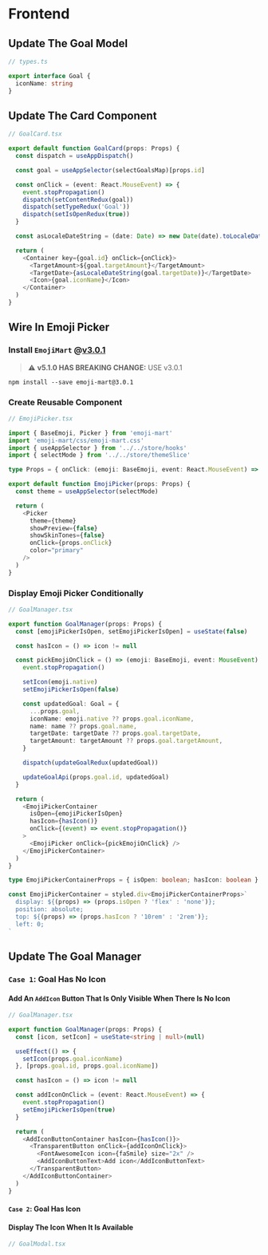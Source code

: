 # Frontend

## Update The Goal Model

```ts
// types.ts

export interface Goal {
  iconName: string
}
```

## Update The Card Component

```ts
// GoalCard.tsx

export default function GoalCard(props: Props) {
  const dispatch = useAppDispatch()

  const goal = useAppSelector(selectGoalsMap)[props.id]

  const onClick = (event: React.MouseEvent) => {
    event.stopPropagation()
    dispatch(setContentRedux(goal))
    dispatch(setTypeRedux('Goal'))
    dispatch(setIsOpenRedux(true))
  }

  const asLocaleDateString = (date: Date) => new Date(date).toLocaleDateString()

  return (
    <Container key={goal.id} onClick={onClick}>
      <TargetAmount>${goal.targetAmount}</TargetAmount>
      <TargetDate>{asLocaleDateString(goal.targetDate)}</TargetDate>
      <Icon>{goal.iconName}</Icon>
    </Container>
  )
}
```

## Wire In Emoji Picker

### Install `EmojiMart` @[v3.0.1](https://github.com/missive/emoji-mart/tree/v3.0.1)

> ⚠️ **v5.1.0 HAS BREAKING CHANGE:** USE v3.0.1

```shell
npm install --save emoji-mart@3.0.1
```

### Create Reusable Component

```ts
// EmojiPicker.tsx

import { BaseEmoji, Picker } from 'emoji-mart'
import 'emoji-mart/css/emoji-mart.css'
import { useAppSelector } from '../../store/hooks'
import { selectMode } from '../../store/themeSlice'

type Props = { onClick: (emoji: BaseEmoji, event: React.MouseEvent) => void }

export default function EmojiPicker(props: Props) {
  const theme = useAppSelector(selectMode)

  return (
    <Picker
      theme={theme}
      showPreview={false}
      showSkinTones={false}
      onClick={props.onClick}
      color="primary"
    />
  )
}
```

### Display Emoji Picker Conditionally

```ts
// GoalManager.tsx

export function GoalManager(props: Props) {
  const [emojiPickerIsOpen, setEmojiPickerIsOpen] = useState(false)

  const hasIcon = () => icon != null

  const pickEmojiOnClick = () => (emoji: BaseEmoji, event: MouseEvent) => {
    event.stopPropagation()

    setIcon(emoji.native)
    setEmojiPickerIsOpen(false)

    const updatedGoal: Goal = {
      ...props.goal,
      iconName: emoji.native ?? props.goal.iconName,
      name: name ?? props.goal.name,
      targetDate: targetDate ?? props.goal.targetDate,
      targetAmount: targetAmount ?? props.goal.targetAmount,
    }

    dispatch(updateGoalRedux(updatedGoal))

    updateGoalApi(props.goal.id, updatedGoal)
  }

  return (
    <EmojiPickerContainer
      isOpen={emojiPickerIsOpen}
      hasIcon={hasIcon()}
      onClick={(event) => event.stopPropagation()}
    >
      <EmojiPicker onClick={pickEmojiOnClick} />
    </EmojiPickerContainer>
  )
}

type EmojiPickerContainerProps = { isOpen: boolean; hasIcon: boolean }

const EmojiPickerContainer = styled.div<EmojiPickerContainerProps>`
  display: ${(props) => (props.isOpen ? 'flex' : 'none')};
  position: absolute;
  top: ${(props) => (props.hasIcon ? '10rem' : '2rem')};
  left: 0;
`
```

## Update The Goal Manager

### `Case 1`: Goal Has No Icon

#### Add An `AddIcon` Button That Is Only Visible When There Is No Icon

```ts
// GoalManager.tsx

export function GoalManager(props: Props) {
  const [icon, setIcon] = useState<string | null>(null)

  useEffect(() => {
    setIcon(props.goal.iconName)
  }, [props.goal.id, props.goal.iconName])

  const hasIcon = () => icon != null

  const addIconOnClick = (event: React.MouseEvent) => {
    event.stopPropagation()
    setEmojiPickerIsOpen(true)
  }

  return (
    <AddIconButtonContainer hasIcon={hasIcon()}>
      <TransparentButton onClick={addIconOnClick}>
        <FontAwesomeIcon icon={faSmile} size="2x" />
        <AddIconButtonText>Add icon</AddIconButtonText>
      </TransparentButton>
    </AddIconButtonContainer>
  )
}
```

#### `Case 2`: Goal Has Icon

#### Display The Icon When It Is Available

```ts
// GoalModal.tsx
```
